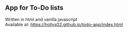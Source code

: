 ## App for To-Do lists

Written in html and vanilla javascript  
Available at: https://hollys02.github.io/todo-app/index.html
